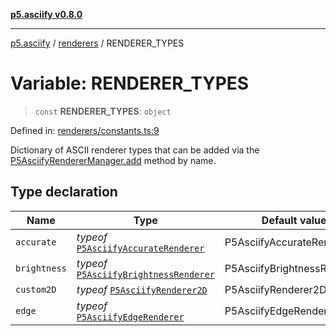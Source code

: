 [**p5.asciify v0.8.0**](../../../README.md)

***

[p5.asciify](../../../README.md) / [renderers](../README.md) / RENDERER\_TYPES

# Variable: RENDERER\_TYPES

> `const` **RENDERER\_TYPES**: `object`

Defined in: [renderers/constants.ts:9](https://github.com/humanbydefinition/p5.asciify/blob/fdebed7c72d75cce6dd7b0ecdffb972f57772a4c/src/lib/renderers/constants.ts#L9)

Dictionary of ASCII renderer types that can be added via the [P5AsciifyRendererManager.add](../classes/P5AsciifyRendererManager.md#add) method by name.

## Type declaration

| Name | Type | Default value | Defined in |
| ------ | ------ | ------ | ------ |
| <a id="accurate"></a> `accurate` | *typeof* [`P5AsciifyAccurateRenderer`](../namespaces/2d/namespaces/feature/classes/P5AsciifyAccurateRenderer.md) | P5AsciifyAccurateRenderer | [renderers/constants.ts:11](https://github.com/humanbydefinition/p5.asciify/blob/fdebed7c72d75cce6dd7b0ecdffb972f57772a4c/src/lib/renderers/constants.ts#L11) |
| <a id="brightness"></a> `brightness` | *typeof* [`P5AsciifyBrightnessRenderer`](../namespaces/2d/namespaces/feature/classes/P5AsciifyBrightnessRenderer.md) | P5AsciifyBrightnessRenderer | [renderers/constants.ts:10](https://github.com/humanbydefinition/p5.asciify/blob/fdebed7c72d75cce6dd7b0ecdffb972f57772a4c/src/lib/renderers/constants.ts#L10) |
| <a id="custom2d"></a> `custom2D` | *typeof* [`P5AsciifyRenderer2D`](../namespaces/2d/classes/P5AsciifyRenderer2D.md) | P5AsciifyRenderer2D | [renderers/constants.ts:13](https://github.com/humanbydefinition/p5.asciify/blob/fdebed7c72d75cce6dd7b0ecdffb972f57772a4c/src/lib/renderers/constants.ts#L13) |
| <a id="edge"></a> `edge` | *typeof* [`P5AsciifyEdgeRenderer`](../namespaces/2d/namespaces/feature/classes/P5AsciifyEdgeRenderer.md) | P5AsciifyEdgeRenderer | [renderers/constants.ts:12](https://github.com/humanbydefinition/p5.asciify/blob/fdebed7c72d75cce6dd7b0ecdffb972f57772a4c/src/lib/renderers/constants.ts#L12) |
